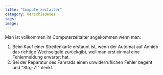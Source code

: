 ```yaml
---
title: "Computerzeitalter"
category: Verschiedenes
tags: 
image: 
---
```


Man ist vollkommen im Computerzeitalter angekommen wenn man:  

1. Beim Kauf einer Streifenkarte erstaunt ist, wenn der Automat auf Anhieb das richtige Wechselgeld zurückgibt, weil man erst einmal eine Fehlermeldung erwartet hat.
2. Bei der Reparatur des Fahrrads einen unwiderruflichen Fehler begeht und "Strg-Z!" denkt.
